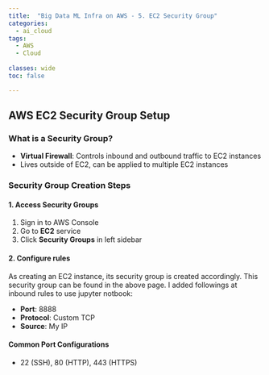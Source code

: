 ```yaml
---
title:  "Big Data ML Infra on AWS - 5. EC2 Security Group"
categories:
  - ai_cloud
tags:
  - AWS
  - Cloud
  
classes: wide
toc: false

---
```


## AWS EC2 Security Group Setup

### What is a Security Group?
- **Virtual Firewall**: Controls inbound and outbound traffic to EC2 instances
- Lives outside of EC2, can be applied to multiple EC2 instances

### Security Group Creation Steps

#### 1. Access Security Groups
1. Sign in to AWS Console
2. Go to **EC2** service
3. Click **Security Groups** in left sidebar

#### 2. Configure rules
As creating an EC2 instance, its security group is created accordingly. This security group can be found in the above page.
I added followings at inbound rules to use jupyter notbook:
- **Port**: 8888
- **Protocol**: Custom TCP
- **Source**: My IP


#### Common Port Configurations
- 22 (SSH), 80 (HTTP), 443 (HTTPS)